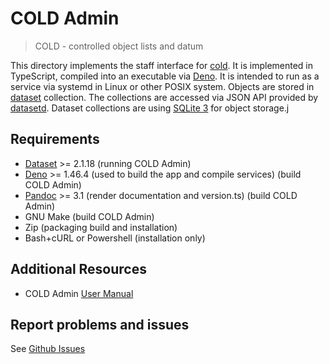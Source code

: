 
# COLD Admin

> COLD - controlled object lists and datum

This directory implements the staff interface for [cold](https://github.com/caltechlibrary/cold). It is implemented in TypeScript, compiled into an executable via [Deno](https://deno.land). It is intended to run as a service via systemd in Linux or other POSIX system. Objects are stored in [dataset](https://caltechlibrary.github.io/dataset) collection. The collections are accessed via JSON API provided by [datasetd](https://caltechlibrary.github.io/datatset/datasetd.1.html). Dataset collections are using [SQLite 3](https://sqlite.org) for object storage.j

## Requirements

- [Dataset](https://github.com/caltechlibrary/dataset) >= 2.1.18 (running COLD Admin)
- [Deno](https://deno.land) >= 1.46.4 (used to build the app and compile services) (build COLD Admin)
- [Pandoc](https://pandoc.org) >= 3.1 (render documentation and version.ts) (build COLD Admin)
- GNU Make (build COLD Admin)
- Zip (packaging build and installation)
- Bash+cURL or Powershell (installation only)

## Additional Resources

- COLD Admin [User Manual](user_manual.md)

## Report problems and issues

See [Github Issues](https://github.com/caltechlibrary/cold/issues)

